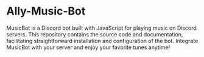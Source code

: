 # Ally-Music-Bot
MusicBot is a Discord bot built with JavaScript for playing music on Discord servers. This repository contains the source code and documentation, facilitating straightforward installation and configuration of the bot. Integrate MusicBot with your server and enjoy your favorite tunes anytime!
